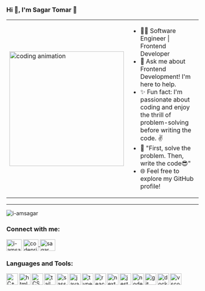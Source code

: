 ### Hi 👋, I'm Sagar Tomar 🤗

<div align="center">
  <table>
    <tr>
      <td>
        <img src="https://media.giphy.com/media/qgQUggAC3Pfv687qPC/giphy.gif" alt="coding animation" width="300px" />
      </td>
      <td>
        <ul>
          <li>👨‍💻 Software Engineer | Frontend Developer</li>
          <li>💬 Ask me about Frontend Development! I'm here to help.</li>
          <li>✨ Fun fact: I'm passionate about coding and enjoy the thrill of problem-solving before writing the code. ✌️</li>
          <li>🤔 "First, solve the problem. Then, write the code😎"</li>
          <li>🌐 Feel free to explore my GitHub profile!</li>
        </ul>
      </td>
    </tr>
  </table>
</div>

---

<p align="left"> <img src="https://komarev.com/ghpvc/?username=i-amsagar&label=Profile%20views&color=FB2576&style=flat" alt="i-amsagar" /> </p>

<h3 align="left">Connect with me:</h3>
<p align="left">
<a href="https://linkedin.com/in/i-amsagar" target="blank"><img align="center" src="https://raw.githubusercontent.com/rahuldkjain/github-profile-readme-generator/master/src/images/icons/Social/linked-in-alt.svg" alt="i-amsagar" height="30" width="40" /></a>
<a href="https://leetcode.com/u/codeprisms/" target="blank">
    <img align="center" src="https://upload.wikimedia.org/wikipedia/commons/1/19/LeetCode_logo_black.png" alt="codeprisms" height="30" width="40" />
</a>
<a href="https://www.youtube.com/c/SagarDeveloper" target="blank"><img align="center" src="https://raw.githubusercontent.com/rahuldkjain/github-profile-readme-generator/master/src/images/icons/Social/youtube.svg" alt="sagar developer" height="30" width="40" /></a>
</p>

<h3 align="left">Languages and Tools:</h3>
<img src="https://cdn.jsdelivr.net/gh/devicons/devicon/icons/cplusplus/cplusplus-original.svg" alt="C++" width="30px" align="left"/>
<img src="https://cdn.jsdelivr.net/gh/devicons/devicon/icons/html5/html5-original.svg" alt="html5" width="30px" align="left"/>
<img src="https://cdn.jsdelivr.net/gh/devicons/devicon/icons/css3/css3-original.svg" alt="CSS" width="30px" align="left"/>
<img src="https://cdn.jsdelivr.net/gh/devicons/devicon@latest/icons/tailwindcss/tailwindcss-original-wordmark.svg" alt="tailwindcss" width="30px" align="left"/>
<img src="https://cdn.jsdelivr.net/gh/devicons/devicon/icons/sass/sass-original.svg" alt="sass" width="30px" align="left"/>
<img src="https://cdn.jsdelivr.net/gh/devicons/devicon/icons/javascript/javascript-original.svg" alt="javascript" width="30px" align="left"/>
<img src="https://cdn.jsdelivr.net/gh/devicons/devicon@latest/icons/typescript/typescript-original.svg" alt="typescript" width="30px" align="left"/>
<img src="https://cdn.jsdelivr.net/gh/devicons/devicon/icons/react/react-original.svg" alt="react" width="30px" align="left"/>
<img src="https://cdn.jsdelivr.net/gh/devicons/devicon@latest/icons/nextjs/nextjs-original.svg" alt="next.js" width="30px" align="left"/>
<img src="https://cdn.jsdelivr.net/gh/devicons/devicon@latest/icons/jest/jest-plain.svg" alt="jest" width="30px" align="left"/>
<img src="https://cdn.jsdelivr.net/gh/devicons/devicon/icons/nodejs/nodejs-original.svg" alt="nodejs" width="30px" align="left"/>
<img src="https://cdn.jsdelivr.net/gh/devicons/devicon/icons/git/git-original.svg" alt="git" width="30px" align="left"/>
<img src="https://cdn.jsdelivr.net/gh/devicons/devicon@latest/icons/docker/docker-original.svg" alt="docker" width="30px" align="left"/>
<img src="https://cdn.jsdelivr.net/gh/devicons/devicon/icons/vscode/vscode-original.svg" alt="vscode" width="30px" align="left"/>

